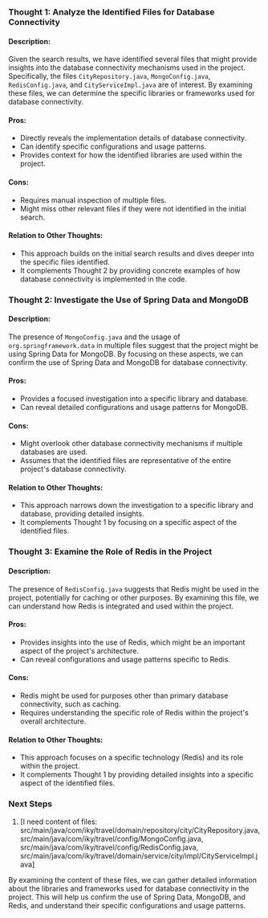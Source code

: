 ### Thought 1: Analyze the Identified Files for Database Connectivity

#### Description:
Given the search results, we have identified several files that might provide insights into the database connectivity mechanisms used in the project. Specifically, the files `CityRepository.java`, `MongoConfig.java`, `RedisConfig.java`, and `CityServiceImpl.java` are of interest. By examining these files, we can determine the specific libraries or frameworks used for database connectivity.

#### Pros:
- Directly reveals the implementation details of database connectivity.
- Can identify specific configurations and usage patterns.
- Provides context for how the identified libraries are used within the project.

#### Cons:
- Requires manual inspection of multiple files.
- Might miss other relevant files if they were not identified in the initial search.

#### Relation to Other Thoughts:
- This approach builds on the initial search results and dives deeper into the specific files identified.
- It complements Thought 2 by providing concrete examples of how database connectivity is implemented in the code.

### Thought 2: Investigate the Use of Spring Data and MongoDB

#### Description:
The presence of `MongoConfig.java` and the usage of `org.springframework.data` in multiple files suggest that the project might be using Spring Data for MongoDB. By focusing on these aspects, we can confirm the use of Spring Data and MongoDB for database connectivity.

#### Pros:
- Provides a focused investigation into a specific library and database.
- Can reveal detailed configurations and usage patterns for MongoDB.

#### Cons:
- Might overlook other database connectivity mechanisms if multiple databases are used.
- Assumes that the identified files are representative of the entire project's database connectivity.

#### Relation to Other Thoughts:
- This approach narrows down the investigation to a specific library and database, providing detailed insights.
- It complements Thought 1 by focusing on a specific aspect of the identified files.

### Thought 3: Examine the Role of Redis in the Project

#### Description:
The presence of `RedisConfig.java` suggests that Redis might be used in the project, potentially for caching or other purposes. By examining this file, we can understand how Redis is integrated and used within the project.

#### Pros:
- Provides insights into the use of Redis, which might be an important aspect of the project's architecture.
- Can reveal configurations and usage patterns specific to Redis.

#### Cons:
- Redis might be used for purposes other than primary database connectivity, such as caching.
- Requires understanding the specific role of Redis within the project's overall architecture.

#### Relation to Other Thoughts:
- This approach focuses on a specific technology (Redis) and its role within the project.
- It complements Thought 1 by providing detailed insights into a specific aspect of the identified files.

### Next Steps

1. [I need content of files: <file>src/main/java/com/iky/travel/domain/repository/city/CityRepository.java</file>, <file>src/main/java/com/iky/travel/config/MongoConfig.java</file>, <file>src/main/java/com/iky/travel/config/RedisConfig.java</file>, <file>src/main/java/com/iky/travel/domain/service/city/impl/CityServiceImpl.java</file>]

By examining the content of these files, we can gather detailed information about the libraries and frameworks used for database connectivity in the project. This will help us confirm the use of Spring Data, MongoDB, and Redis, and understand their specific configurations and usage patterns.